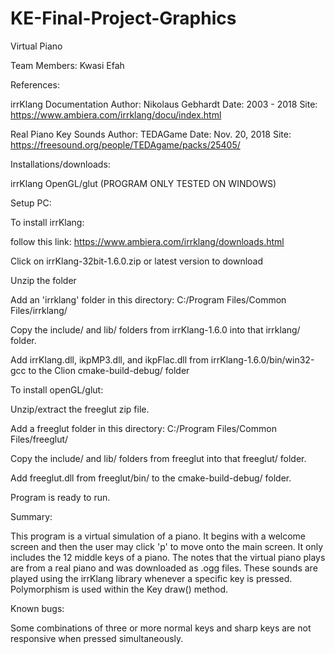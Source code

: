 # KE-Final-Project-Graphics

Virtual Piano

Team Members: Kwasi Efah

References:

irrKlang Documentation Author: Nikolaus Gebhardt Date: 2003 - 2018 Site: https://www.ambiera.com/irrklang/docu/index.html

Real Piano Key Sounds Author: TEDAGame Date: Nov. 20, 2018 Site: https://freesound.org/people/TEDAgame/packs/25405/

Installations/downloads:

irrKlang
OpenGL/glut
(PROGRAM ONLY TESTED ON WINDOWS)

Setup PC:

To install irrKlang:

follow this link: https://www.ambiera.com/irrklang/downloads.html

Click on irrKlang-32bit-1.6.0.zip or latest version to download

Unzip the folder

Add an 'irrklang' folder in this directory: C:/Program Files/Common Files/irrklang/

Copy the include/ and lib/ folders from irrKlang-1.6.0 into that irrklang/ folder.

Add irrKlang.dll, ikpMP3.dll, and ikpFlac.dll from irrKlang-1.6.0/bin/win32-gcc to the Clion cmake-build-debug/ folder

To install openGL/glut:

Unzip/extract the freeglut zip file.

Add a freeglut folder in this directory: C:/Program Files/Common Files/freeglut/

Copy the include/ and lib/ folders from freeglut into that freeglut/ folder.

Add freeglut.dll from freeglut/bin/ to the cmake-build-debug/ folder.

Program is ready to run.

Summary:

This program is a virtual simulation of a piano. It begins with a welcome screen and then the user may click 'p' to move onto the main screen. It only includes the 12 middle keys of a piano. The notes that the virtual piano plays are from a real piano and was downloaded as .ogg files. These sounds are played using the irrKlang library whenever a specific key is pressed. Polymorphism is used within the Key draw() method.

Known bugs:

Some combinations of three or more normal keys and sharp keys are not responsive when pressed simultaneously.
